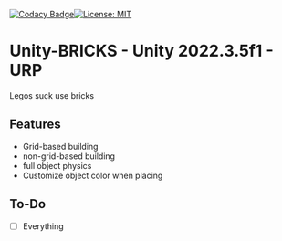 [![Codacy Badge](https://app.codacy.com/project/badge/Grade/8682c53356744b34aa47f021ab71dc10)](https://app.codacy.com/gh/B0XEY/Unity-Bricks/dashboard?utm_source=gh&utm_medium=referral&utm_content=&utm_campaign=Badge_grade)[![License: MIT](https://img.shields.io/badge/License-MIT-yellow.svg)](https://opensource.org/licenses/MIT)

# Unity-BRICKS - Unity 2022.3.5f1 - URP
 Legos suck use bricks

## Features
- Grid-based building
- non-grid-based building
- full object physics
- Customize object color when placing
## To-Do
- [ ] Everything
